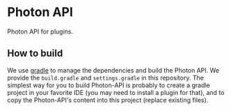 # Photon API
Photon API for plugins.

## How to build
We use [gradle](gradle.org) to manage the dependencies and build the Photon API. We provide the `build.gradle` and `settings.gradle` in this repository. The simplest way for you to build Photon-API is probably to create a gradle project in your favorite IDE (you may need to install a plugin for that), and to copy the Photon-API's content into this project (replace existing files).
